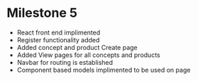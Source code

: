 # Milestone 5

- React front end implimented
- Register functionality added
- Added concept and product Create page
- Added View pages for all concepts and products
- Navbar for routing is established
- Component based models implimented to be used on page
